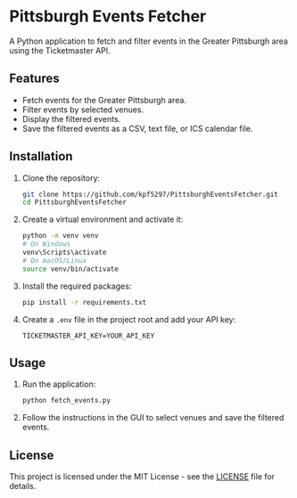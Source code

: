 # Pittsburgh Events Fetcher

A Python application to fetch and filter events in the Greater Pittsburgh area using the Ticketmaster API.

## Features
- Fetch events for the Greater Pittsburgh area.
- Filter events by selected venues.
- Display the filtered events.
- Save the filtered events as a CSV, text file, or ICS calendar file.

## Installation

1. Clone the repository:
   ```sh
   git clone https://github.com/kpf5297/PittsburghEventsFetcher.git
   cd PittsburghEventsFetcher
   ```

2. Create a virtual environment and activate it:
   ```sh
   python -m venv venv
   # On Windows
   venv\Scripts\activate
   # On macOS/Linux
   source venv/bin/activate
   ```

3. Install the required packages:
   ```sh
   pip install -r requirements.txt
   ```

4. Create a `.env` file in the project root and add your API key:
   ```plaintext
   TICKETMASTER_API_KEY=YOUR_API_KEY
   ```

## Usage

1. Run the application:
   ```sh
   python fetch_events.py
   ```

2. Follow the instructions in the GUI to select venues and save the filtered events.

## License

This project is licensed under the MIT License - see the [LICENSE](LICENSE) file for details.
```